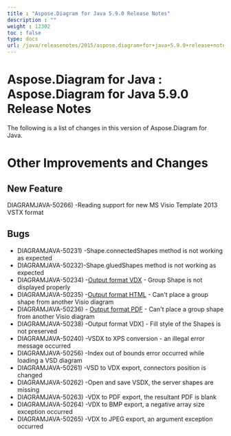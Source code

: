 ```yaml
---
title : "Aspose.Diagram for Java 5.9.0 Release Notes" 
description : "" 
weight : 12302 
toc : false
type: docs
url: /java/releasenotes/2015/aspose.diagram+for+java+5.9.0+release+notes/
---
```


# Aspose.Diagram for Java : Aspose.Diagram for Java 5.9.0 Release Notes


The following is a list of changes in this version of Aspose.Diagram for Java.

# Other Improvements and Changes

## New Feature

DIAGRAMJAVA-50266) -Reading support for new MS Visio Template 2013 VSTX format

## Bugs

*   DIAGRAMJAVA-50231) -Shape.connectedShapes method is not working as expected
*   DIAGRAMJAVA-50232)-Shape.gluedShapes method is not working as expected
*   DIAGRAMJAVA-50234) -[Output format VDX](/pages/createpage.action?spaceKey=diagramjava&title=Output+format+VDX&linkCreation=true&fromPageId=18612317) - Group Shape is not displayed properly
*   DIAGRAMJAVA-50235) -[Output format HTML](/pages/createpage.action?spaceKey=diagramjava&title=Output+format+HTML&linkCreation=true&fromPageId=18612317) - Can't place a group shape from another Visio diagram
*   DIAGRAMJAVA-50236) - [Output format PDF](/pages/createpage.action?spaceKey=diagramjava&title=Output+format+PDF&linkCreation=true&fromPageId=18612317) - Can't place a group shape from another Visio diagram
*   DIAGRAMJAVA-50238) -Output format VDX\] - Fill style of the Shapes is not preserved
*   DIAGRAMJAVA-50240) -VSDX to XPS conversion - an illegal error message occurred
*   DIAGRAMJAVA-50256) -Index out of bounds error occurred while loading a VSD diagram
*   DIAGRAMJAVA-50261) -VSD to VDX export, connectors position is changed
*   DIAGRAMJAVA-50262) -Open and save VSDX, the server shapes are missing
*   DIAGRAMJAVA-50263) -VDX to PDF export, the resultant PDF is blank
*   DIAGRAMJAVA-50264) -VDX to BMP export, a negative array size exception occurred
*   DIAGRAMJAVA-50265) -VDX to JPEG export, an argument exception occurred

